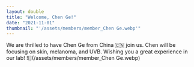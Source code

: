 ```yaml
---
layout: double
title: "Welcome, Chen Ge!"
date: "2021-11-01"
thumbnail: "'/assets/members/member_Chen Ge.webp'"
---
```

 We are thrilled to have Chen Ge from China 🇨🇳 join us. Chen will be focusing on skin, melanoma, and UVB. Wishing you a great experience in our lab!
 ![](/assets/members/member_Chen Ge.webp)

 